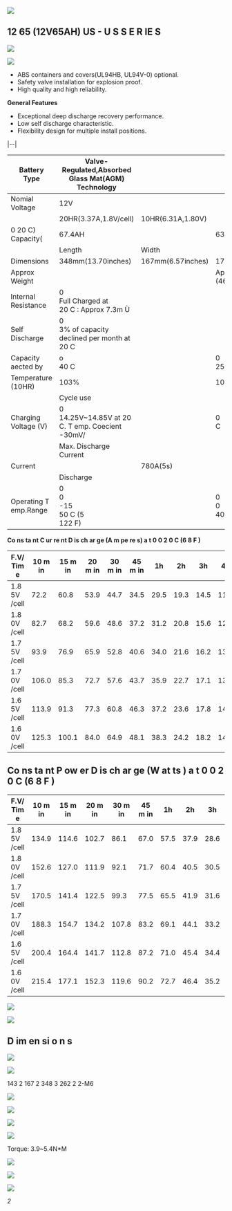 ![](_page_0_Picture_0.jpeg)

## 12 65 (12V65AH) US - **U S S E R IE S**

![](_page_0_Picture_2.jpeg)

![](_page_0_Picture_3.jpeg)

- ABS containers and covers(UL94HB, UL94V-0) optional.
- Safety valve installation for explosion proof.
- High quality and high reliability.

**General Features**

- Exceptional deep discharge recovery performance.
- Low self discharge characteristic.
- Flexibility design for multiple install positions.

|--|

| Battery Type          | Valve-Regulated,Absorbed<br>Glass Mat(AGM)<br>Technology |                   |                          |                          |                                    |                                     |  |  |  |  |  |
|-----------------------|----------------------------------------------------------|-------------------|--------------------------|--------------------------|------------------------------------|-------------------------------------|--|--|--|--|--|
| Nomial Voltage        | 12V                                                      |                   |                          |                          |                                    |                                     |  |  |  |  |  |
|                       | 20HR(3.37A,1.8V/cell)                                    | 10HR(6.31A,1.80V) |                          | 5HR(10.9A,1.75V)         |                                    | 1HR(38.3A,1.60V)                    |  |  |  |  |  |
| 0 20 C)<br>Capacity(  | 67.4AH                                                   |                   | 63.1AH                   | 54.5AH                   |                                    | 38.3AH                              |  |  |  |  |  |
|                       | Length                                                   | Width             |                          |                          |                                    | Total Height                        |  |  |  |  |  |
| Dimensions            | 348mm(13.70inches)                                       | 167mm(6.57inches) | 178mm(7.01inches)        | 178mm(7.01inch)          |                                    |                                     |  |  |  |  |  |
| Approx Weight         |                                                          |                   | Approx 21.0 kg (46.3lbs) |                          |                                    |                                     |  |  |  |  |  |
| Internal Resistance   | 0<br>Full Charged at<br>20 C : Approx 7.3m Ù             |                   |                          |                          |                                    |                                     |  |  |  |  |  |
| Self Discharge        | 0<br>3% of capacity declined per month at<br>20 C        |                   |                          |                          |                                    |                                     |  |  |  |  |  |
| Capacity aected by    | o<br>40 C                                                |                   | 0<br>25 C                | 0<br>0 C                 |                                    | 0<br>-15 C                          |  |  |  |  |  |
| Temperature (10HR)    | 103%                                                     |                   | 100%                     | 86%                      |                                    | 65%                                 |  |  |  |  |  |
|                       | Cycle use                                                |                   |                          | Float use                |                                    |                                     |  |  |  |  |  |
| Charging Voltage (V)  | 0<br>14.25V~14.85V at 20 C. T emp. Coecient -30mV/       |                   | 0<br>C                   | 13.4V~13.7V at 20        | 0                                  | 0<br>C.Temp. Coecient (-20mV/<br>C) |  |  |  |  |  |
|                       | Max. Discharge Current                                   |                   |                          | Initial Charging Current |                                    |                                     |  |  |  |  |  |
| Current               |                                                          | 780A(5s)          |                          | Less than 19.5A          |                                    |                                     |  |  |  |  |  |
|                       | Discharge                                                |                   |                          | Charging                 | Storage                            |                                     |  |  |  |  |  |
| Operating T emp.Range | 0<br>0<br>-15<br>50 C (5<br>122 F)                       |                   | 0<br>0<br>40 C (32       | 0<br>104 F)              | 0<br>0<br>-15<br>40 C (5<br>104 F) |                                     |  |  |  |  |  |

**Co ns ta nt C ur re nt D is ch ar ge (A m pe re s) a t 0 0 2 0 C (6 8 F )**

| F.V/ Tim e   | 10 m in | 15 m in | 20 m in | 30 m in | 45 m in | 1h   | 2h   | 3h   | 4h   | 5h   | 6h   | 8h   | 10 h | 20 h |
|--------------|---------|---------|---------|---------|---------|------|------|------|------|------|------|------|------|------|
| 1.8 5V /cell | 72.2    | 60.8    | 53.9    | 44.7    | 34.5    | 29.5 | 19.3 | 14.5 | 11.9 | 10.0 | 8.86 | 7.11 | 6.11 | 3.26 |
| 1.8 0V /cell | 82.7    | 68.2    | 59.6    | 48.6    | 37.2    | 31.2 | 20.8 | 15.6 | 12.6 | 10.6 | 9.39 | 7.48 | 6.31 | 3.37 |
| 1.7 5V /cell | 93.9    | 76.9    | 65.9    | 52.8    | 40.6    | 34.0 | 21.6 | 16.2 | 13.1 | 10.9 | 9.68 | 7.73 | 6.47 | 3.46 |
| 1.7 0V /cell | 106.0   | 85.3    | 72.7    | 57.6    | 43.7    | 35.9 | 22.7 | 17.1 | 13.7 | 11.5 | 10.1 | 8.06 | 6.72 | 3.55 |
| 1.6 5V /cell | 113.9   | 91.3    | 77.3    | 60.8    | 46.3    | 37.2 | 23.6 | 17.8 | 14.2 | 11.8 | 10.5 | 8.33 | 6.91 | 3.66 |
| 1.6 0V /cell | 125.3   | 100.1   | 84.0    | 64.9    | 48.1    | 38.3 | 24.2 | 18.2 | 14.5 | 12.1 | 10.7 | 8.47 | 7.06 | 3.72 |

## **Co ns ta nt P ow er D is ch ar ge (W at ts ) a t 0 0 2 0 C (6 8 F )**

| F.V/ Tim e   | 10 m in | 15 m in | 20 m in | 30 m in | 45 m in | 1h   | 2h   | 3h   | 4h   | 5h   | 6h   | 8h   | 10 h | 20 h |
|--------------|---------|---------|---------|---------|---------|------|------|------|------|------|------|------|------|------|
| 1.8 5V /cell | 134.9   | 114.6   | 102.7   | 86.1    | 67.0    | 57.5 | 37.9 | 28.6 | 23.5 | 19.8 | 17.6 | 14.2 | 12.2 | 6.52 |
| 1.8 0V /cell | 152.6   | 127.0   | 111.9   | 92.1    | 71.7    | 60.4 | 40.5 | 30.5 | 24.8 | 20.9 | 18.6 | 14.9 | 12.6 | 6.74 |
| 1.7 5V /cell | 170.5   | 141.4   | 122.5   | 99.3    | 77.5    | 65.5 | 41.9 | 31.6 | 25.6 | 21.3 | 19.1 | 15.3 | 12.9 | 6.90 |
| 1.7 0V /cell | 188.3   | 154.7   | 134.2   | 107.8   | 83.2    | 69.1 | 44.1 | 33.2 | 26.7 | 22.5 | 20.0 | 16.0 | 13.4 | 7.07 |
| 1.6 5V /cell | 200.4   | 164.4   | 141.7   | 112.8   | 87.2    | 71.0 | 45.4 | 34.4 | 27.7 | 23.2 | 20.6 | 16.5 | 13.7 | 7.28 |
| 1.6 0V /cell | 215.4   | 177.1   | 152.3   | 119.6   | 90.2    | 72.7 | 46.4 | 35.2 | 28.2 | 23.6 | 21.0 | 16.7 | 14.0 | 7.39 |

![](_page_0_Picture_16.jpeg)

![](_page_0_Picture_17.jpeg)

## **D im en si o n s**

![](_page_1_Figure_1.jpeg)

![](_page_1_Figure_2.jpeg)

143 2 167 2 348 3 262 2 2-M6

![](_page_1_Figure_4.jpeg)

![](_page_1_Figure_5.jpeg)

![](_page_1_Figure_6.jpeg)

![](_page_1_Figure_7.jpeg)

Torque: 3.9~5.4N*M

![](_page_1_Figure_9.jpeg)

![](_page_1_Figure_10.jpeg)

![](_page_1_Figure_11.jpeg)

*2*